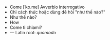 - Come	[ˈko.me]	Avverbio interrogativo  
- Chỉ cách thức hoặc dùng để hỏi "như thế nào?"
- Như thế nào?
- How
- Come ti chiami?
- —	Latin root: *quomodo*